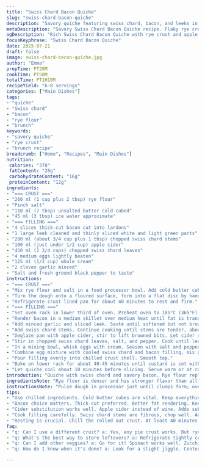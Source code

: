 ```yaml
---
title: "Swiss Chard Bacon Quiche"
slug: "swiss-chard-bacon-quiche"
description: "Savory quiche featuring swiss chard, bacon, and leeks in a flaky crust. Modified with rye flour and replace wine with apple cider. Includes garlic instead of onions for earthier flavor. Reduced water in dough, added cream to custard. Time adjusted for resting and baking. Serves 6-8."
metaDescription: "Savory Swiss Chard Bacon Quiche recipe. Flaky rye crust with apple cider, garlic, creamy custard filling. Perfect for brunch or light dinner"
ogDescription: "Rich Swiss Chard Bacon Quiche with rye crust and apple cider. Easy to make. Great for brunch or dinner gatherings. Flavor packed and satisfying"
focusKeyphrase: "Swiss Chard Bacon Quiche"
date: 2025-07-21
draft: false
image: swiss-chard-bacon-quiche.jpg
author: "Emma"
prepTime: PT20M
cookTime: PT50M
totalTime: PT1H10M
recipeYield: "6-8 servings"
categories: ["Main Dishes"]
tags:
- "quiche"
- "Swiss chard"
- "bacon"
- "rye flour"
- "brunch"
keywords:
- "savory quiche"
- "rye crust"
- "brunch recipe"
breadcrumb: ["Home", "Recipes", "Main Dishes"]
nutrition: 
 calories: "370"
 fatContent: "28g"
 carbohydrateContent: "16g"
 proteinContent: "12g"
ingredients:
- "=== CRUST ==="
- "260 ml (1 cup plus 2 tbsp) rye flour"
- "Pinch salt"
- "110 ml (7 tbsp) unsalted butter cold cubed"
- "45 ml (3 tbsp) ice water approximate"
- "=== FILLING ==="
- "4 slices thick-cut bacon cut into lardons"
- "1 large leek cleaned and thinly sliced white and light green parts"
- "200 ml (about 3/4 cup plus 1 tbsp) chopped swiss chard stems"
- "100 ml (just under 1/2 cup) apple cider"
- "450 ml (1 3/4 cups) chopped swiss chard leaves"
- "4 medium eggs lightly beaten"
- "125 ml (1/2 cup) whole cream"
- "2 cloves garlic minced"
- "Salt and fresh ground black pepper to taste"
instructions:
- "=== CRUST ==="
- "Mix rye flour and salt in a food processor bowl. Add cold butter cubes. Pulse a few seconds until mixture looks like coarse crumbs roughly the size of peas. Slowly drizzle ice water while pulsing until the dough just comes together. It should hold but not be sticky; add more water by teaspoons if needed."
- "Turn the dough onto a floured surface, form into a flat disc by hand without overworking. Dust lightly with flour and roll out to fit a 23 cm (9 inch) removable bottom tart pan with 2.5 cm (1 inch) sides. Press dough into pan, trim excess edges."
- "Refrigerate crust lined pan for about 40 minutes to rest and firm."
- "=== FILLING ==="
- "Set oven rack in lower third of oven. Preheat oven to 185°C (365°F)."
- "Render bacon in a medium skillet over medium heat until fat is translucent and bacon starts crisping but not burnt. Remove some fat if excessive, leave approx 1 tbsp."
- "Add minced garlic and sliced leek. Sauté until softened but not browned, about 4-5 minutes."
- "Add swiss chard stems. Continue cooking until stems are tender, about 5 minutes more."
- "Deglaze pan with apple cider, stir to lift browned bits. Let cider reduce until nearly dry."
- "Stir in chopped swiss chard leaves, salt, and pepper. Cook until leaves wilt and moisture evaporates. Remove pan from heat. Allow mixture to cool briefly."
- "In a mixing bowl, whisk eggs with cream. Season with salt and pepper."
- "Combine egg mixture with cooled swiss chard and bacon filling, mix gently but thoroughly."
- "Pour filling evenly into chilled crust shell. Smooth top."
- "Bake on lower rack for about 40-45 minutes until custard is set with a light golden top. Avoid overbaking to keep filling creamy."
- "Let quiche cool about 10 minutes before slicing. Serve warm or at room temperature."
introduction: "Quiche with swiss chard and savory bacon. Rye flour replaces white for nuttier crust taste. Apple cider swaps for wine, adds subtle sweetness. Garlic is punchier than onion. More stems included but quantities slightly reduced. Cream instead of milk for richer custard. Dough kept slightly drier, water reduced. Resting dough longer, 40 minutes, chills better. Baking a bit longer, around 45 minutes, to account for cream custard. Firm sides hold filling better. Makes 6 to 8 slices from 9-inch tart pan. Rustic, flavorful, not too rich. Good for brunch or light dinner. Easier, slightly twisted from original. No fancy steps but attention in cooking liquids down to avoid soggy bottom. Bacon gives smoky fat. Swiss chard brings earthiness. Simple, punchy, varied texture."
ingredientsNote: "Rye flour is denser and has stronger flavor than all-purpose, so less water needed in dough. Cold butter cubes crucial to flaky crust texture. Ice water added cautiously to prevent tough dough. Thick-cut bacon preferred for better rendered fat and chew. Leek replaces onion for mild layered aroma, garlic boosts depth. Swiss chard stems are fibrous but add interest, balance leaf softness. Apple cider takes place of white wine to bring delicate fruitiness without alcohol sharpness. Cream replaces milk for velvetier filling, richer mouthfeel. Season with salt and fresh cracked pepper after mixing eggs and cream; adjust to taste as bacon adds saltiness already. Chilling crust well improves structure and prevents shrinking in oven."
instructionsNote: "Pulse dough in processor just until clumps form; over-pulsing warms butter reducing flakiness. Forming dough into disc by hand avoids overworking unlike kneading. Rolling on lightly floured surface keeps dough manageable but avoid excess flour to prevent dryness. Resting dough cold tightens gluten and relaxes flour, reducing shrinkage. Sauté bacon fully for rendered fat, remove if too much to keep filling moist but not greasy. Add garlic after bacon starts crisping to prevent burning but allow flavor release. Deglazing pan with cider loosens flavorful browned bits, reduces moisture. Wilt swiss chard stems and leaves thoroughly to avoid watery filling. Whisk eggs with cream slowly for homogenous custard. Pour filling gently to avoid disturbing chilled crust. Bake on lower rack to protect base from direct heat, preventing sogginess. Check doneness with slight jiggle in center; custard firms further as it cools. Rest quiche briefly before serving for cleaner slices."
tips:
- "Use chilled ingredients. Cold butter cubes are vital. Keep everything cold. Prevents dough from becoming tough. Ice water, not warm. A flaky crust is achieved this way. Important for texture. Handle dough carefully. Don’t overwork it. Too much pressure and warmth kills flakiness. Relax, mix gently."
- "Bacon choice matters. Thick-cut preferred. Better fat rendering. Keeps the filling richer. Always monitor bacon crispness. Remove excess fat if greasy. But don’t skimp, it adds flavor. Garlic should be added after bacon starts to brown. Prevents bitterness. Releases great flavor."
- "Cider substitution works well. Apple cider instead of wine. Adds subtle sweetness. Doesn’t overpower other flavors. Use it to deglaze the pan. Scrape all those brown bits up! Important for taste depth, enhances everything. Remember to reduce cider until almost dry."
- "Cook filling carefully. Swiss chard stems are fibrous, chop well. Add a bit of texture. Cook them down properly first. They need time to become tender. Don’t rush wilting chard leaves. Cook until moisture evaporates for proper filling. No one likes a soggy quiche."
- "Resting is crucial. Chill the rolled out crust. At least 40 minutes in the fridge. Helps prevent shrinking while baking. Dough firms up nicely. Bake on the lower rack. Direct heat can cause sogginess. Also check for light jiggle after baking. Custard will set as it cools."
faq:
- "q: Can I use a different crust? a: Yes, any pie crust works. But rye adds flavor. Keep it flaky though. Use butter or shortening. Time management is vital. Prepare next time if needing quick options."
- "q: What's the best way to store leftovers? a: Refrigerate tightly covered. Slice before storing. Enjoy within 2-3 days. Can be frozen. Wrap slices well. Thaw only what needed. Reheat carefully. Don’t overdo it in the oven."
- "q: Can I add other veggies? a: Go for it! Spinach works well. Zucchini or bell peppers too. Adjust cooking time as needed. Softer veggies might need less. Keep proportions balanced. Avoid liquid-heavy options."
- "q: How do I know when it's done? a: Look for a slight jiggle. Center should not be liquid. A light golden top also helps. Use a toothpick if unsure. Quiche firms up while cooling. Don’t rush slicing."

---
```

